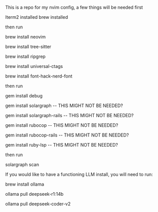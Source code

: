 This is a repo for my nvim config, a few things will be needed first 

Iterm2 installed 
brew installed 


then run 

brew install neovim 

brew install tree-sitter

brew install ripgrep 

brew install universal-ctags

brew install font-hack-nerd-font

then run 

gem install debug 

gem install solargraph -- THIS MIGHT NOT BE NEEDED?

gem install solargraph-rails -- THIS MIGHT NOT BE NEEDED? 

gem install rubocop -- THIS MIGHT NOT BE NEEDED?

gem install rubocop-rails -- THIS MIGHT NOT BE NEEDED?

gem install ruby-lsp -- THIS MIGHT NOT BE NEEDED?

then run 

solargraph scan 

If you would like to have a functioning LLM install, you will need to run: 

brew install ollama

ollama pull deepseek-r1:14b 

ollama pull deepseek-coder-v2

